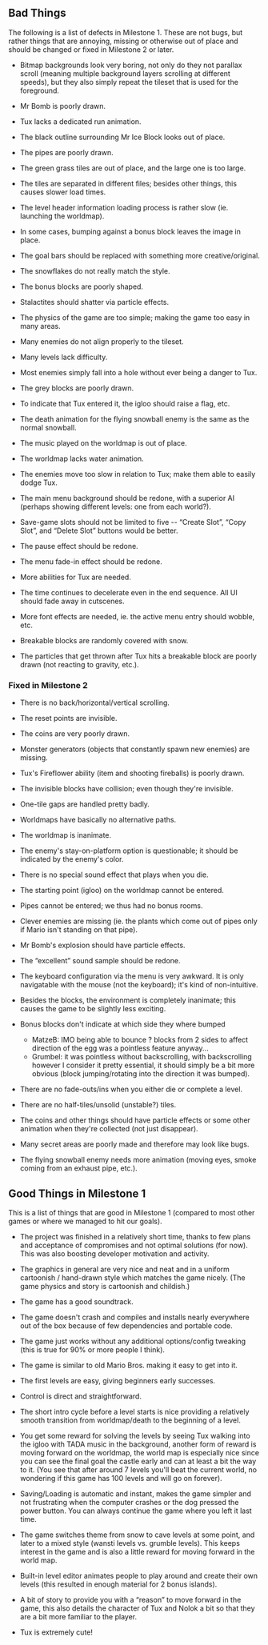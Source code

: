 Bad Things
----------

The following is a list of defects in Milestone 1. These are not bugs, but rather things that are annoying, missing or otherwise out of place and should be changed or fixed in Milestone 2 or later.

-   Bitmap backgrounds look very boring, not only do they not parallax
    scroll (meaning multiple background layers scrolling at different
    speeds), but they also simply repeat the tileset that is used for
    the foreground.

-   Mr Bomb is poorly drawn.

-   Tux lacks a dedicated run animation.

-   The black outline surrounding Mr Ice Block looks out of place.

-   The pipes are poorly drawn.

-   The green grass tiles are out of place, and the large one is too large.

-   The tiles are separated in different files; besides other things, this causes slower load times.

-   The level header information loading process is rather slow (ie. launching the worldmap).

-   In some cases, bumping against a bonus block leaves the image in place.

-   The goal bars should be replaced with something more creative/original.

-   The snowflakes do not really match the style.

-   The bonus blocks are poorly shaped.

-   Stalactites should shatter via particle effects.

-   The physics of the game are too simple; making the game too easy in many areas.

-   Many enemies do not align properly to the tileset.

-   Many levels lack difficulty.

-   Most enemies simply fall into a hole without ever being a danger to Tux.

-   The grey blocks are poorly drawn.

-   To indicate that Tux entered it, the igloo should raise a flag, etc.

-   The death animation for the flying snowball enemy is the same as the normal snowball.

-   The music played on the worldmap is out of place.

-   The worldmap lacks water animation.

-   The enemies move too slow in relation to Tux; make them able to easily dodge Tux.

-   The main menu background should be redone, with a superior AI (perhaps showing different levels: one from each world?).

-   Save-game slots should not be limited to five -- “Create Slot”, “Copy Slot”, and “Delete Slot” buttons would be better.

-   The pause effect should be redone.

-   The menu fade-in effect should be redone.

-   More abilities for Tux are needed.

-   The time continues to decelerate even in the end sequence. All UI should fade away in cutscenes.

-   More font effects are needed, ie. the active menu entry should wobble, etc.

-   Breakable blocks are randomly covered with snow.

-   The particles that get thrown after Tux hits a breakable block are poorly drawn (not reacting to gravity, etc.).

### Fixed in Milestone 2

-   There is no back/horizontal/vertical scrolling.

-   The reset points are invisible.

-   The coins are very poorly drawn.

-   Monster generators (objects that constantly spawn new enemies) are missing.

-   Tux's Fireflower ability (item and shooting fireballs) is poorly drawn.

-   The invisible blocks have collision; even though they're invisible.

-   One-tile gaps are handled pretty badly.

-   Worldmaps have basically no alternative paths.

-   The worldmap is inanimate.

-   The enemy's stay-on-platform option is questionable; it should be indicated by the enemy's color.

-   There is no special sound effect that plays when you die.

-   The starting point (igloo) on the worldmap cannot be entered.

-   Pipes cannot be entered; we thus had no bonus rooms.

-   Clever enemies are missing (ie. the plants which come out of pipes only if Mario isn't standing on that pipe).

-   Mr Bomb's explosion should have particle effects.

-   The “excellent” sound sample should be redone.

-   The keyboard configuration via the menu is very awkward. It is only navigatable with the mouse (not the keyboard); it's kind of non-intuitive.

-   Besides the blocks, the environment is completely inanimate; this causes the game to be slightly less exciting.

-   Bonus blocks don't indicate at which side they where bumped
    -   MatzeB: IMO being able to bounce ? blocks from 2 sides to affect direction of the egg was a pointless feature anyway...
    -   Grumbel: it was pointless without backscrolling, with backscrolling however I consider it pretty essential, it should simply be a bit more obvious (block jumping/rotating into the direction it was bumped).

-   There are no fade-outs/ins when you either die or complete a level.

-   There are no half-tiles/unsolid (unstable?) tiles.

-   The coins and other things should have particle effects or some other animation when they're collected (not just disappear).

-   Many secret areas are poorly made and therefore may look like bugs.

-   The flying snowball enemy needs more animation (moving eyes, smoke coming from an exhaust pipe, etc.).

Good Things in Milestone 1
--------------------------

This is a list of things that are good in Milestone 1 (compared to most other games or where we managed to hit our goals).

-   The project was finished in a relatively short time, thanks to few plans and acceptance of compromises and not optimal solutions (for now). This was also boosting developer motivation and activity.

-   The graphics in general are very nice and neat and in a uniform cartoonish / hand-drawn style which matches the game nicely. (The game physics and story is cartoonish and childish.)

-   The game has a good soundtrack.

-   The game doesn't crash and compiles and installs nearly everywhere out of the box because of few dependencies and portable code.

-   The game just works without any additional options/config tweaking (this is true for 90% or more people I think).

-   The game is similar to old Mario Bros. making it easy to get into it.

-   The first levels are easy, giving beginners early successes.

-   Control is direct and straightforward.

-   The short intro cycle before a level starts is nice providing a relatively smooth transition from worldmap/death to the beginning of a level.

-   You get some reward for solving the levels by seeing Tux walking into the igloo with TADA music in the background, another form of reward is moving forward on the worldmap, the world map is especially nice since you can see the final goal the castle early and can at least a bit the way to it. (You see that after around 7 levels you'll beat the current world, no wondering if this game has 100 levels and will go on forever).

-   Saving/Loading is automatic and instant, makes the game simpler and not frustrating when the computer crashes or the dog pressed the power button. You can always continue the game where you left it last time.

-   The game switches theme from snow to cave levels at some point, and later to a mixed style (wansti levels vs. grumble levels). This keeps interest in the game and is also a little reward for moving forward in the world map.

-   Built-in level editor animates people to play around and create their own levels (this resulted in enough material for 2 bonus islands).

-   A bit of story to provide you with a “reason” to move forward in the game, this also details the character of Tux and Nolok a bit so that they are a bit more familiar to the player.

-   Tux is extremely cute!


